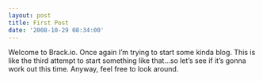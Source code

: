 ```yaml
---
layout: post
title: First Post
date: '2008-10-29 08:34:00'
---
```


Welcome to Brack.io. Once again I’m trying to start some kinda blog. This is like the third attempt to start something like that…so let’s see if it’s gonna work out this time. Anyway, feel free to look around.
